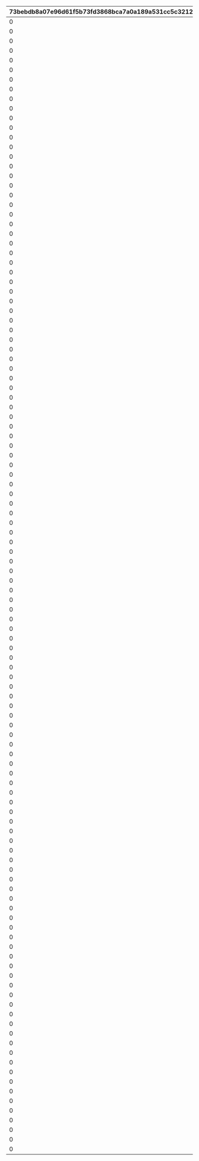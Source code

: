 |73bebdb8a07e96d61f5b73fd3868bca7a0a189a531cc5c32120f2e777840f8b0|4999ffd59f3d664f7028ec65c81ea6054d0cd125e3b5b10b90c581d0372182a0|8877247812725ebdb262ae61f77614b21571fae8a489114ea4588eb37f44324e|d72b280976fdb9a4e9213231d724223f89aa26c1ba9e826ef4d6c23c4afd1eef|4a2ef9160cd15b4845b650232a45a24bb37b1d33a208e5c1d1cdbf2bb50a7aea|f2263aeaf5a2df3d024f9f30d8876714f8f7caf58d909a068eaf5afcacb05c5e|f7c88252e21182658af834db573c8e92f73ee07662c9682788f08e257eb7ec61|c5aeabac99fa0585faed3c2ad1ec37a3a3662ea6f965affe060b2bf10c9d0939|02afd105d4a54322baa26cb07880c17d3a627586fb575d4ed027d56afa017fed|55c38357b46d98758fcd8f9521fe74f8fa6fa92a7df0896ea5f37bb5eb5d1b0c|35f47967441ccf4c876f27c9b962ff1ece146b9f9553e9715c116fcbfa21a011|0a61e77b5bb84d71dd1d45df416eb1425b6f278ecfef4a0e9533683f520c23e4|105469d456ee2c1182daa8d04151b4a462c9d152c083303df167253d4c8f6a74|06452b405cde039450af35944ff4cd9803ff3ef902d06bd9d40599911f5ecf5f|a4f3b8daec070ab492e080032487e5ddbff03720c07a33713ca87bbe7e0837fe|e46761eaab350e2885466bdd180d721c9329064091b43fa64bfc161c6b40fe2f|32402381635bd41d334ddc6b2a56ceee84122c05ef6032f9c52e6386f73ff9cd|59c9980fb5f7f0f533325033c7619bb313f5cac1f859ba32bdcaa1dea99fe0c6|
| --- | --- | --- | --- | --- | --- | --- | --- | --- | --- | --- | --- | --- | --- | --- | --- | --- | --- |
|0|8|0|0|0|0|0|1|0|1|0|91002|0|0|10|0|0|50|
|0|8|0|0|0|0|0|2|0|11|0|91002|0|0|100|0|0|10|
|0|8|0|0|0|0|0|3|0|101|0|91002|0|0|200|0|0|5|
|0|8|0|0|0|0|0|4|0|201|0|91002|0|0|500|0|0|3|
|0|8|0|0|0|0|0|5|0|501|0|91002|0|0|1000|0|0|2|
|0|8|0|0|0|0|0|6|0|1001|0|91002|0|0|2000|0|0|2|
|0|8|0|0|0|0|0|7|0|2001|0|91002|0|0|3999|0|0|1|
|0|8|0|0|0|0|0|8|0|4000|0|91002|0|0|4000|0|0|50|
|0|8|0|0|0|0|0|9|0|4100|0|91002|0|0|4100|0|0|50|
|0|8|0|0|0|0|0|10|0|4200|0|91002|0|0|4200|0|0|50|
|0|8|0|0|0|0|0|11|0|4300|0|91002|0|0|4300|0|0|50|
|0|8|0|0|0|0|0|12|0|4400|0|91002|0|0|4400|0|0|50|
|0|8|0|0|0|0|0|13|0|4500|0|91002|0|0|4500|0|0|50|
|0|8|0|0|0|0|0|14|0|4600|0|91002|0|0|4600|0|0|50|
|0|8|0|0|0|0|0|15|0|4700|0|91002|0|0|4700|0|0|50|
|0|8|0|0|0|0|0|16|0|4800|0|91002|0|0|4800|0|0|50|
|0|8|0|0|0|0|0|17|0|4900|0|91002|0|0|4900|0|0|50|
|0|8|0|0|0|0|0|18|0|5000|0|91002|0|0|5000|0|0|50|
|0|8|0|0|0|0|0|19|0|5100|0|91002|0|0|5100|0|0|50|
|0|8|0|0|0|0|0|20|0|5200|0|91002|0|0|5200|0|0|50|
|0|8|0|0|0|0|0|21|0|5300|0|91002|0|0|5300|0|0|50|
|0|8|0|0|0|0|0|22|0|5400|0|91002|0|0|5400|0|0|50|
|0|8|0|0|0|0|0|23|0|5500|0|91002|0|0|5500|0|0|50|
|0|8|0|0|0|0|0|24|0|5600|0|91002|0|0|5600|0|0|50|
|0|8|0|0|0|0|0|25|0|5700|0|91002|0|0|5700|0|0|50|
|0|8|0|0|0|0|0|26|0|5800|0|91002|0|0|5800|0|0|50|
|0|8|0|0|0|0|0|27|0|5900|0|91002|0|0|5900|0|0|50|
|0|8|0|0|0|0|0|28|0|6000|0|91002|0|0|6000|0|0|50|
|0|8|0|0|0|0|0|29|0|6100|0|91002|0|0|6100|0|0|50|
|0|8|0|0|0|0|0|30|0|6200|0|91002|0|0|6200|0|0|50|
|0|8|0|0|0|0|0|31|0|6300|0|91002|0|0|6300|0|0|50|
|0|8|0|0|0|0|0|32|0|6400|0|91002|0|0|6400|0|0|50|
|0|8|0|0|0|0|0|33|0|6500|0|91002|0|0|6500|0|0|50|
|0|8|0|0|0|0|0|34|0|6600|0|91002|0|0|6600|0|0|50|
|0|8|0|0|0|0|0|35|0|6700|0|91002|0|0|6700|0|0|50|
|0|8|0|0|0|0|0|36|0|6800|0|91002|0|0|6800|0|0|50|
|0|8|0|0|0|0|0|37|0|6900|0|91002|0|0|6900|0|0|50|
|0|8|0|0|0|0|0|38|0|7000|0|91002|0|0|7000|0|0|50|
|0|8|0|0|0|0|0|39|0|7100|0|91002|0|0|7100|0|0|50|
|0|8|0|0|0|0|0|40|0|7200|0|91002|0|0|7200|0|0|50|
|0|8|0|0|0|0|0|41|0|7300|0|91002|0|0|7300|0|0|50|
|0|8|0|0|0|0|0|42|0|7400|0|91002|0|0|7400|0|0|50|
|0|8|0|0|0|0|0|43|0|7500|0|91002|0|0|7500|0|0|50|
|0|8|0|0|0|0|0|44|0|7600|0|91002|0|0|7600|0|0|50|
|0|8|0|0|0|0|0|45|0|7700|0|91002|0|0|7700|0|0|50|
|0|8|0|0|0|0|0|46|0|7800|0|91002|0|0|7800|0|0|50|
|0|8|0|0|0|0|0|47|0|7900|0|91002|0|0|7900|0|0|50|
|0|8|0|0|0|0|0|48|0|8000|0|91002|0|0|8000|0|0|50|
|0|8|0|0|0|0|0|49|0|8100|0|91002|0|0|8100|0|0|15|
|0|8|0|0|0|0|0|50|0|8200|0|91002|0|0|8200|0|0|15|
|0|8|0|0|0|0|0|51|0|8300|0|91002|0|0|8300|0|0|15|
|0|8|0|0|0|0|0|52|0|8400|0|91002|0|0|8400|0|0|15|
|0|8|0|0|0|0|0|53|0|8500|0|91002|0|0|8500|0|0|15|
|0|8|0|0|0|0|0|54|0|8600|0|91002|0|0|8600|0|0|15|
|0|8|0|0|0|0|0|55|0|8700|0|91002|0|0|8700|0|0|15|
|0|8|0|0|0|0|0|56|0|8800|0|91002|0|0|8800|0|0|15|
|0|8|0|0|0|0|0|57|0|8900|0|91002|0|0|8900|0|0|15|
|0|8|0|0|0|0|0|58|0|9000|0|91002|0|0|9000|0|0|15|
|0|8|0|0|0|0|0|59|0|9100|0|91002|0|0|9100|0|0|15|
|0|8|0|0|0|0|0|60|0|9200|0|91002|0|0|9200|0|0|15|
|0|8|0|0|0|0|0|61|0|9300|0|91002|0|0|9300|0|0|15|
|0|8|0|0|0|0|0|62|0|9400|0|91002|0|0|9400|0|0|15|
|0|8|0|0|0|0|0|63|0|9500|0|91002|0|0|9500|0|0|15|
|0|8|0|0|0|0|0|64|0|9600|0|91002|0|0|9600|0|0|15|
|0|8|0|0|0|0|0|65|0|9700|0|91002|0|0|9700|0|0|15|
|0|8|0|0|0|0|0|66|0|9800|0|91002|0|0|9800|0|0|15|
|0|8|0|0|0|0|0|67|0|9900|0|91002|0|0|9900|0|0|15|
|0|8|0|0|0|0|0|68|0|10000|0|91002|0|0|10000|0|0|15|
|0|8|0|0|0|0|0|69|0|10100|0|91002|0|0|10100|0|0|15|
|0|8|0|0|0|0|0|70|0|10200|0|91002|0|0|10200|0|0|15|
|0|8|0|0|0|0|0|71|0|10300|0|91002|0|0|10300|0|0|15|
|0|8|0|0|0|0|0|72|0|10400|0|91002|0|0|10400|0|0|15|
|0|8|0|0|0|0|0|73|0|10500|0|91002|0|0|10500|0|0|15|
|0|8|0|0|0|0|0|74|0|10600|0|91002|0|0|10600|0|0|15|
|0|8|0|0|0|0|0|75|0|10700|0|91002|0|0|10700|0|0|15|
|0|8|0|0|0|0|0|76|0|10800|0|91002|0|0|10800|0|0|15|
|0|8|0|0|0|0|0|77|0|10900|0|91002|0|0|10900|0|0|15|
|0|8|0|0|0|0|0|78|0|11000|0|91002|0|0|11000|0|0|15|
|0|8|0|0|0|0|0|79|0|11100|0|91002|0|0|11100|0|0|15|
|0|8|0|0|0|0|0|80|0|11200|0|91002|0|0|11200|0|0|15|
|0|8|0|0|0|0|0|81|0|11300|0|91002|0|0|11300|0|0|15|
|0|8|0|0|0|0|0|82|0|11400|0|91002|0|0|11400|0|0|15|
|0|8|0|0|0|0|0|83|0|11500|0|91002|0|0|11500|0|0|15|
|0|8|0|0|0|0|0|84|0|11600|0|91002|0|0|11600|0|0|15|
|0|8|0|0|0|0|0|85|0|11700|0|91002|0|0|11700|0|0|15|
|0|8|0|0|0|0|0|86|0|11800|0|91002|0|0|11800|0|0|15|
|0|8|0|0|0|0|0|87|0|11900|0|91002|0|0|11900|0|0|15|
|0|8|0|0|0|0|0|88|0|12000|0|91002|0|0|12000|0|0|15|
|0|8|0|0|0|0|0|89|0|12100|0|91002|0|0|12100|0|0|15|
|0|8|0|0|0|0|0|90|0|12200|0|91002|0|0|12200|0|0|15|
|0|8|0|0|0|0|0|91|0|12300|0|91002|0|0|12300|0|0|15|
|0|8|0|0|0|0|0|92|0|12400|0|91002|0|0|12400|0|0|15|
|0|8|0|0|0|0|0|93|0|12500|0|91002|0|0|12500|0|0|15|
|0|8|0|0|0|0|0|94|0|12600|0|91002|0|0|12600|0|0|15|
|0|8|0|0|0|0|0|95|0|12700|0|91002|0|0|12700|0|0|15|
|0|8|0|0|0|0|0|96|0|12800|0|91002|0|0|12800|0|0|15|
|0|8|0|0|0|0|0|97|0|12900|0|91002|0|0|12900|0|0|15|
|0|8|0|0|0|0|0|98|0|13000|0|91002|0|0|13000|0|0|15|
|0|8|0|0|0|0|0|99|0|13100|0|91002|0|0|13100|0|0|15|
|0|8|0|0|0|0|0|100|0|13200|0|91002|0|0|13200|0|0|15|
|0|8|0|0|0|0|0|101|0|13300|0|91002|0|0|13300|0|0|15|
|0|8|0|0|0|0|0|102|0|13400|0|91002|0|0|13400|0|0|15|
|0|8|0|0|0|0|0|103|0|13500|0|91002|0|0|13500|0|0|15|
|0|8|0|0|0|0|0|104|0|13600|0|91002|0|0|13600|0|0|15|
|0|8|0|0|0|0|0|105|0|13700|0|91002|0|0|13700|0|0|15|
|0|8|0|0|0|0|0|106|0|13800|0|91002|0|0|13800|0|0|15|
|0|8|0|0|0|0|0|107|0|13900|0|91002|0|0|13900|0|0|15|
|0|8|0|0|0|0|0|108|0|14000|0|91002|0|0|14000|0|0|15|
|0|8|0|0|0|0|0|109|0|14100|0|91002|0|0|14100|0|0|15|
|0|8|0|0|0|0|0|110|0|14200|0|91002|0|0|14200|0|0|15|
|0|8|0|0|0|0|0|111|0|14300|0|91002|0|0|14300|0|0|15|
|0|8|0|0|0|0|0|112|0|14400|0|91002|0|0|14400|0|0|15|
|0|8|0|0|0|0|0|113|0|14500|0|91002|0|0|14500|0|0|15|
|0|8|0|0|0|0|0|114|0|14600|0|91002|0|0|14600|0|0|15|
|0|8|0|0|0|0|0|115|0|14700|0|91002|0|0|14700|0|0|15|
|0|8|0|0|0|0|0|116|0|14800|0|91002|0|0|14800|0|0|15|
|0|8|0|0|0|0|0|117|0|14900|0|91002|0|0|14900|0|0|15|
|0|8|0|0|0|0|0|118|0|15000|0|91002|0|0|15000|0|0|15|